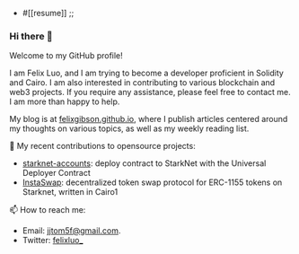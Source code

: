 -  #[[resume]] ;;
### Hi there 👋

Welcome to my GitHub profile!

I am Felix Luo, and I am trying to become a developer proficient in Solidity and Cairo. I am also interested in contributing to various blockchain and web3 projects. If you require any assistance, please feel free to contact me. I am more than happy to help.

My blog is at  [felixgibson.github.io](https://felixgibson.github.io/), where I publish articles centered around my thoughts on various topics, as well as my weekly reading list.

🌱 My recent contributions to opensource projects:
- [starknet-accounts](https://github.com/starknet-edu/starknet-accounts/pull/8):  deploy contract to StarkNet with the Universal Deployer Contract 
- [InstaSwap](https://github.com/BibliothecaDAO/InstaSwap): decentralized token swap protocol for ERC-1155 tokens on Starknet, written in  Cairo1

📫 How to reach me:
- Email:  jjtom5f@gmail.com.
- Twitter: [felixluo_](https://x.com/felixluo_/with_replies)
